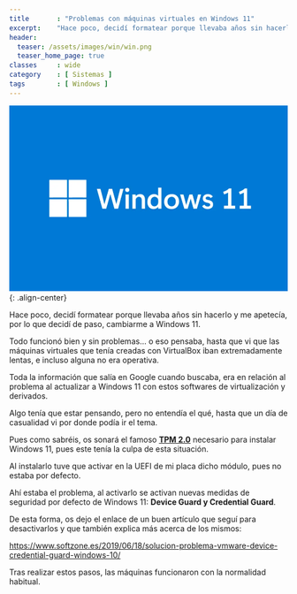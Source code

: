 ```yaml
---
title       : "Problemas con máquinas virtuales en Windows 11"
excerpt:    "Hace poco, decidí formatear porque llevaba años sin hacerlo y me apetecía, por lo que decidí de paso, cambiarme a Windows 11. Todo funcionó bien y sin problemas... o eso pensaba, hasta que vi que las máquinas virtuales que tenía creadas con VirtualBox iban extremadamente lentas, e incluso alguna no era operativa."
header:
  teaser: /assets/images/win/win.png
  teaser_home_page: true
classes		: wide
category    : [ Sistemas ]
tags        : [ Windows ]
---
```


![](/assets/images/win/win.png){: .align-center}

Hace poco, decidí formatear porque llevaba años sin hacerlo y me apetecía, por lo que decidí de paso, cambiarme a Windows 11. 

Todo funcionó bien y sin problemas... o eso pensaba, hasta que vi que las máquinas virtuales que tenía creadas con VirtualBox iban extremadamente lentas, e incluso alguna no era operativa.

Toda la información que salía en Google cuando buscaba, era en relación al problema al actualizar a Windows 11 con estos softwares de virtualización y derivados.

Algo tenía que estar pensando, pero no entendía el qué, hasta que un día de casualidad vi por donde podía ir el tema.

Pues como sabréis, os sonará el famoso [**TPM 2.0**](https://support.microsoft.com/es-es/windows/habilitar-tpm-2-0-en-el-equipo-1fd5a332-360d-4f46-a1e7-ae6b0c90645c) necesario para instalar Windows 11, pues este tenía la culpa de esta situación.

Al instalarlo tuve que activar en la UEFI de mi placa dicho módulo, pues no estaba por defecto.

Ahí estaba el problema, al activarlo se activan nuevas medidas de seguridad por defecto de Windows 11: **Device Guard y Credential Guard**.

De esta forma, os dejo el enlace de un buen artículo que seguí para desactivarlos y que también explica más acerca de los mismos:

<https://www.softzone.es/2019/06/18/solucion-problema-vmware-device-credential-guard-windows-10/>

Tras realizar estos pasos, las máquinas funcionaron con la normalidad habitual.

